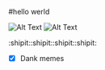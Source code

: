#hello werld

![Alt Text](https://i1.wp.com/media3.giphy.com/media/26FPr0GKKPaPiUbbG/giphy.gif?resize=350%2C200)
![Alt Text](https://i0.wp.com/media3.giphy.com/media/xT0BKiaM2VGJ553P9K/giphy.gif?resize=350%2C200)

:shipit::shipit::shipit::shipit:
- [X] Dank memes
